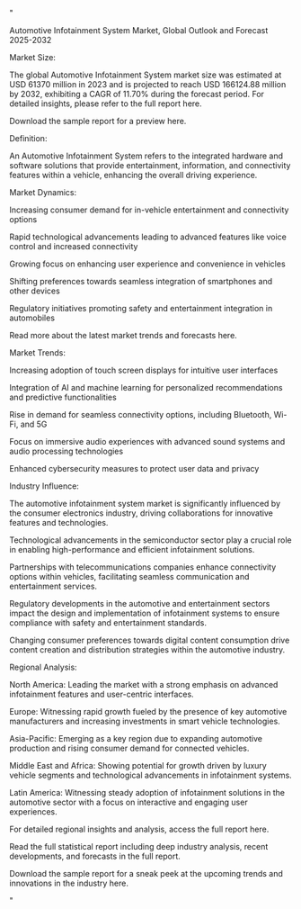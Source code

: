 "

Automotive Infotainment System Market, Global Outlook and Forecast 2025-2032

Market Size:

The global Automotive Infotainment System market size was estimated at USD 61370 million in 2023 and is projected to reach USD 166124.88 million by 2032, exhibiting a CAGR of 11.70% during the forecast period. For detailed insights, please refer to the full report here.

Download the sample report for a preview here.

Definition:

An Automotive Infotainment System refers to the integrated hardware and software solutions that provide entertainment, information, and connectivity features within a vehicle, enhancing the overall driving experience.

Market Dynamics:

Increasing consumer demand for in-vehicle entertainment and connectivity options

Rapid technological advancements leading to advanced features like voice control and increased connectivity

Growing focus on enhancing user experience and convenience in vehicles

Shifting preferences towards seamless integration of smartphones and other devices

Regulatory initiatives promoting safety and entertainment integration in automobiles

Read more about the latest market trends and forecasts here.

Market Trends:

Increasing adoption of touch screen displays for intuitive user interfaces

Integration of AI and machine learning for personalized recommendations and predictive functionalities

Rise in demand for seamless connectivity options, including Bluetooth, Wi-Fi, and 5G

Focus on immersive audio experiences with advanced sound systems and audio processing technologies

Enhanced cybersecurity measures to protect user data and privacy

Industry Influence:


The automotive infotainment system market is significantly influenced by the consumer electronics industry, driving collaborations for innovative features and technologies.

Technological advancements in the semiconductor sector play a crucial role in enabling high-performance and efficient infotainment solutions.

Partnerships with telecommunications companies enhance connectivity options within vehicles, facilitating seamless communication and entertainment services.

Regulatory developments in the automotive and entertainment sectors impact the design and implementation of infotainment systems to ensure compliance with safety and entertainment standards.


Changing consumer preferences towards digital content consumption drive content creation and distribution strategies within the automotive industry.

Regional Analysis:

North America: Leading the market with a strong emphasis on advanced infotainment features and user-centric interfaces.

Europe: Witnessing rapid growth fueled by the presence of key automotive manufacturers and increasing investments in smart vehicle technologies.

Asia-Pacific: Emerging as a key region due to expanding automotive production and rising consumer demand for connected vehicles.

Middle East and Africa: Showing potential for growth driven by luxury vehicle segments and technological advancements in infotainment systems.

Latin America: Witnessing steady adoption of infotainment solutions in the automotive sector with a focus on interactive and engaging user experiences.

For detailed regional insights and analysis, access the full report here.

Read the full statistical report including deep industry analysis, recent developments, and forecasts in the full report.

Download the sample report for a sneak peek at the upcoming trends and innovations in the industry here.

"
